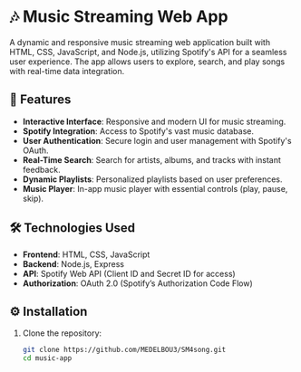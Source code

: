 # 🎶 Music Streaming Web App

A dynamic and responsive music streaming web application built with HTML, CSS, JavaScript, and Node.js, utilizing Spotify's API for a seamless user experience. The app allows users to explore, search, and play songs with real-time data integration.

## 🚀 Features

- **Interactive Interface**: Responsive and modern UI for music streaming.
- **Spotify Integration**: Access to Spotify's vast music database.
- **User Authentication**: Secure login and user management with Spotify's OAuth.
- **Real-Time Search**: Search for artists, albums, and tracks with instant feedback.
- **Dynamic Playlists**: Personalized playlists based on user preferences.
- **Music Player**: In-app music player with essential controls (play, pause, skip).

## 🛠️ Technologies Used

- **Frontend**: HTML, CSS, JavaScript
- **Backend**: Node.js, Express
- **API**: Spotify Web API (Client ID and Secret ID for access)
- **Authorization**: OAuth 2.0 (Spotify’s Authorization Code Flow)

## ⚙️ Installation

1. Clone the repository:
   ```bash
   git clone https://github.com/MEDELBOU3/SM4song.git
   cd music-app
